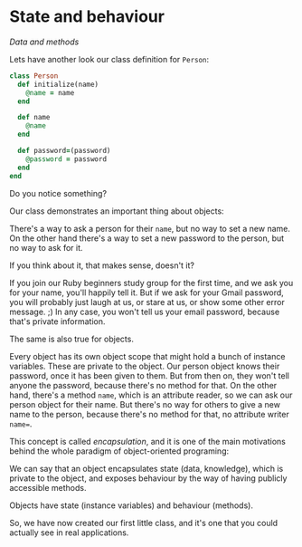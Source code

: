 # State and behaviour

*Data and methods*

Lets have another look our class definition for `Person`:

```ruby
class Person
  def initialize(name)
    @name = name
  end

  def name
    @name
  end

  def password=(password)
    @password = password
  end
end
```

Do you notice something?

Our class demonstrates an important thing about objects:

There's a way to ask a person for their `name`, but no way to set a new name.
On the other hand there's a way to set a new password to the person, but no way
to ask for it.

If you think about it, that makes sense, doesn't it?

If you join our Ruby beginners study group for the first time, and we ask you for
your name, you'll happily tell it. But if we ask for your Gmail password, you
will probably just laugh at us, or stare at us, or show some other error
message. ;) In any case, you won't tell us your email password, because that's
private information.

The same is also true for objects.

Every object has its own object scope that might hold a bunch of instance
variables. These are private to the object. Our person object knows their
password, once it has been given to them. But from then on, they won't tell
anyone the password, because there's no method for that. On the other hand,
there's a method `name`, which is an attribute reader, so we can ask our person
object for their name. But there's no way for others to give a new name to the
person, because there's no method for that, no attribute writer `name=`.

This concept is called *encapsulation*, and it is one of the main motivations
behind the whole paradigm of object-oriented programing:

We can say that an object encapsulates state (data, knowledge), which is
private to the object, and exposes behaviour by the way of having publicly
accessible methods.

<p class="hint">
Objects have state (instance variables) and behaviour (methods).
</p>

So, we have now created our first little class, and it's one that you could
actually see in real applications.

